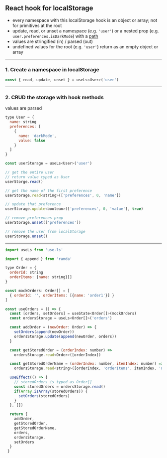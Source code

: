## React hook for localStorage

- every namespace with this localStorage hook is an object or array; not for primitives at the root 
- update, read, or unset a namespace (e.g. `'user'`) or a nested prop (e.g. `user.preferences.isDarkMode`) with a [path](https://ramdajs.com/docs/#path)
- values are stringified (in) / parsed (out)
- undefined values for the root (e.g. `'user'`) return as an empty object or array

---


### 1. Create a namespace in localStorage 

```javascript 
const { read, update, unset } = useLs<User>('user')
```

---


### 2. CRUD the storage with hook methods 
values are parsed 

```javascript 
type User = {
  name: string 
  preferences: [
    {
      name: 'darkMode',
      value: false
    }
  ]
}

const userStorage = useLs<User>('user')

// get the entire user 
// return value typed as User 
userStorge.read()

// get the name of the first preference 
userStorage.read<string>(['preferences', 0, 'name'])

// update that preference 
userStorage.update<boolean>(['preferences', 0, 'value'], true)

// remove preferences prop 
userStorage.unset(['preferences'])

// remove the user from localStorage 
userStorage.unset()

```


---


```javascript 
import useLs from 'use-ls'

import { append } from 'ramda' 

type Order = {
  orderId: string 
  orderItems: {name: string}[]
}

const mockOrders: Order[] = [ 
  { orderId: '', orderItems: [{name: 'order1'}] } 
]

const useOrders = () => {
  const [orders, setOrders] = useState<Order[]>(mockOrders)
  const ordersStorage = useLs<Order[]>('orders')

  const addOrder = (newOrder: Order) => {
    setOrders(append(newOrder))
    ordersStorage.update(append(newOrder, orders))
  }

  const getStoredOrder = (orderIndex: number) => 
    ordersStorage.read<Order>([orderIndex])

  const getStoredOrderName = (orderIndex: number, itemIndex: number) => 
    ordersStorage.read<string>([orderIndex, 'orderItems', itemIndex, 'name'])

  useEffect(() => {
    // storedOrders is typed as Order[]
    const storedOrders = ordersStorage.read()
    if(Array.isArray(storedOrders)) {
      setOrders(storedOrders)
    }
  }, [])

  return {
    addOrder,
    getStoredOrder,
    getStoredOrderName,
    orders, 
    ordersStorage,
    setOrders
  }
 }
```